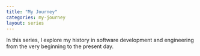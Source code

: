 ```yaml
---
title: "My Journey"
categories: my-journey
layout: series
---
```


In this series, I explore my history in software development and engineering from
the very beginning to the present day.
